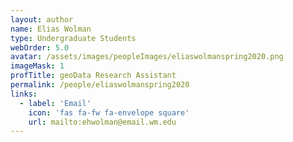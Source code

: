 ```yaml
---
layout: author
name: Elias Wolman
type: Undergraduate Students
webOrder: 5.0
avatar: /assets/images/peopleImages/eliaswolmanspring2020.png
imageMask: 1
profTitle: geoData Research Assistant
permalink: /people/eliaswolmanspring2020
links:
  - label: 'Email'
    icon: 'fas fa-fw fa-envelope square'
    url: mailto:ehwolman@email.wm.edu
---
```

